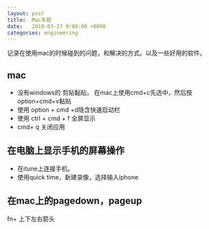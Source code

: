 ```yaml
---
layout: post
title:  Mac专题
date:   2018-03-27 9:00:00 +0800
categories: engineering
---
```

记录在使用mac的时候碰到的问题，和解决的方式。以及一些好用的软件。
## mac
- 没有windows的 剪贴黏贴， 在mac上使用cmd+c先选中，然后按 option+cmd+v黏贴
- 使用 option + cmd +d隐含快速启动栏
- 使用 ctrl + cmd + f 全屏显示
- cmd+ q 关闭应用

## 在电脑上显示手机的屏幕操作
- 在itune上连接手机。
- 使用quick time，新建录像，选择输入iphone

## 在mac上的pagedown，pageup
fn+ 上下左右箭头
